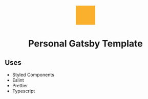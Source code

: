 <p align="center">
  <a href="https://www.joshuawootonn.com">
    <img alt="Joshua Wootonn" src="./src/images/logo.png" width="60" />
  </a>
</p>
<h1 align="center">
  Personal Gatsby Template
</h1>

<h2>Uses</h2>
<ul>
  
  <li>Styled Components</li>
  <li>Eslint</li>
  <li>Prettier</li>
  <li>Typescript</li>
  </ul>
